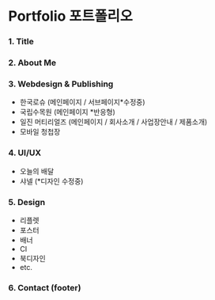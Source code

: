 # Portfolio 포트폴리오
### 1. Title

### 2. About Me

### 3. Webdesign & Publishing
- 한국로슈 (메인페이지 / 서브페이지*수정중)
- 국립수목원 (메인페이지 *반응형)
- 일진 머티리얼즈 (메인페이지 / 회사소개 / 사업장안내 / 제품소개)
- 모바일 청첩장

### 4. UI/UX
- 오늘의 배달
- 샤넬 (*디자인 수정중)

### 5. Design
- 리플렛
- 포스터
- 배너
- CI
- 북디자인
- etc.

### 6. Contact (footer)
